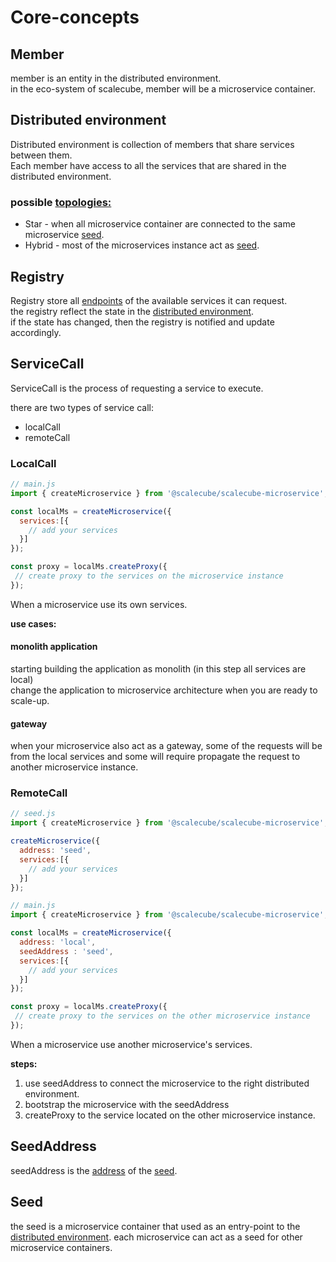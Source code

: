 
# Core-concepts

## Member

member is an entity in the distributed environment.  
in the eco-system of scalecube, member will be a microservice container.

## Distributed environment

Distributed environment is collection of members that share services between them.  
Each member have access to all the services that are shared in the distributed environment.

### possible [topologies:](https://en.wikipedia.org/wiki/Network_topology)
* Star - when all microservice container are connected to the same microservice [seed](#seed).
* Hybrid - most of the microservices instance act as [seed](#seed).


## Registry

Registry store all [endpoints](#endpoint) of the available services it can request.    
the registry reflect the state in the [distributed environment](#distributed-environment).  
if the state has changed, then the registry is notified and update accordingly.

## ServiceCall

ServiceCall is the process of requesting a service to execute.

there are two types of service call:

* localCall
* remoteCall

### LocalCall

```javascript
// main.js
import { createMicroservice } from '@scalecube/scalecube-microservice';

const localMs = createMicroservice({
  services:[{
    // add your services
  }]
});

const proxy = localMs.createProxy({
 // create proxy to the services on the microservice instance
});
```

When a microservice use its own services.

**use cases:**
#### monolith application
starting building the application as monolith (in this step all services are local)  
change the application to microservice architecture when you are ready to scale-up.

#### gateway
when your microservice also act as a gateway,
some of the requests will be from the local services and some will require propagate the request to another microservice instance.

### RemoteCall

```javascript
// seed.js
import { createMicroservice } from '@scalecube/scalecube-microservice';

createMicroservice({
  address: 'seed',
  services:[{
    // add your services
  }]
});

// main.js
import { createMicroservice } from '@scalecube/scalecube-microservice';

const localMs = createMicroservice({
  address: 'local',
  seedAddress : 'seed',
  services:[{
    // add your services
  }]
});

const proxy = localMs.createProxy({
 // create proxy to the services on the other microservice instance
});
```
When a microservice use another microservice's services.

**steps:**

1. use seedAddress to connect the microservice to the right distributed environment.
2. bootstrap the microservice with the seedAddress
3. createProxy to the service located on the other microservice instance.



## SeedAddress

seedAddress is the [address](#address) of the [seed](#seed).


## Seed
the seed is a microservice container that used as an entry-point to the [distributed environment](#distributed-environment).
each microservice can act as a seed for other microservice containers.

